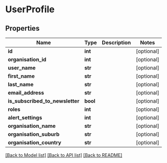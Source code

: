# UserProfile

## Properties
Name | Type | Description | Notes
------------ | ------------- | ------------- | -------------
**id** | **int** |  | [optional] 
**organisation_id** | **int** |  | [optional] 
**user_name** | **str** |  | [optional] 
**first_name** | **str** |  | [optional] 
**last_name** | **str** |  | [optional] 
**email_address** | **str** |  | [optional] 
**is_subscribed_to_newsletter** | **bool** |  | [optional] 
**roles** | **int** |  | [optional] 
**alert_settings** | **int** |  | [optional] 
**organisation_name** | **str** |  | [optional] 
**organisation_suburb** | **str** |  | [optional] 
**organisation_country** | **str** |  | [optional] 

[[Back to Model list]](../README.md#documentation-for-models) [[Back to API list]](../README.md#documentation-for-api-endpoints) [[Back to README]](../README.md)


